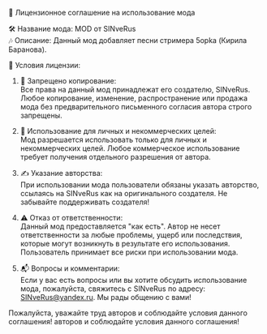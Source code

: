📜 Лицензионное соглашение на использование мода

🛠️ Название мода: MOD от SINveRus  
🎶 Описание: Данный мод добавляет песни стримера 5opka (Кирила Баранова).

📝 Условия лицензии:

1. 🚫 Запрещено копирование:   
   Все права на данный мод принадлежат его создателю, SINveRus. Любое копирование, изменение, распространение или продажа мода без предварительного письменного согласия автора строго запрещены.

2. 👤 Использование для личных и некоммерческих целей:  
   Мод разрешается использовать только для личных и некоммерческих целей. Любое коммерческое использование требует получения отдельного разрешения от автора.

3. ✍️ Указание авторства:  
   При использовании мода пользователи обязаны указать авторство, ссылаясь на SINveRus как на оригинального создателя. Не забывайте поддерживать создателя!

4. ⚠️ Отказ от ответственности:  
   Данный мод предоставляется "как есть". Автор не несет ответственности за любые проблемы, ущерб или последствия, которые могут возникнуть в результате его использования. Пользователь принимает все риски при использовании мода.

5. 📬 Вопросы и комментарии:  
   Если у вас есть вопросы или вы хотите обсудить использование мода, пожалуйста, свяжитесь с SINveRus по адресу: SINveRus@yandex.ru. Мы рады общению с вами!

Пожалуйста, уважайте труд авторов и соблюдайте условия данного соглашения! авторов и соблюдайте условия данного соглашения!